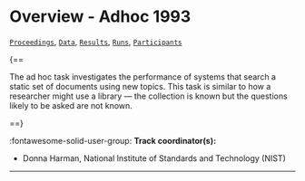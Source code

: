 # Overview - Adhoc 1993

[`Proceedings`](./proceedings.md), [`Data`](./data.md), [`Results`](./results.md), [`Runs`](./runs.md), [`Participants`](./participants.md)

{==

The ad hoc task investigates the performance of systems that search a static set of documents using new topics. This task is similar to how a researcher might use a library — the collection is known but the questions likely to be asked are not known.

==}

:fontawesome-solid-user-group: **Track coordinator(s):**

- Donna Harman, National Institute of Standards and Technology (NIST) 



---

